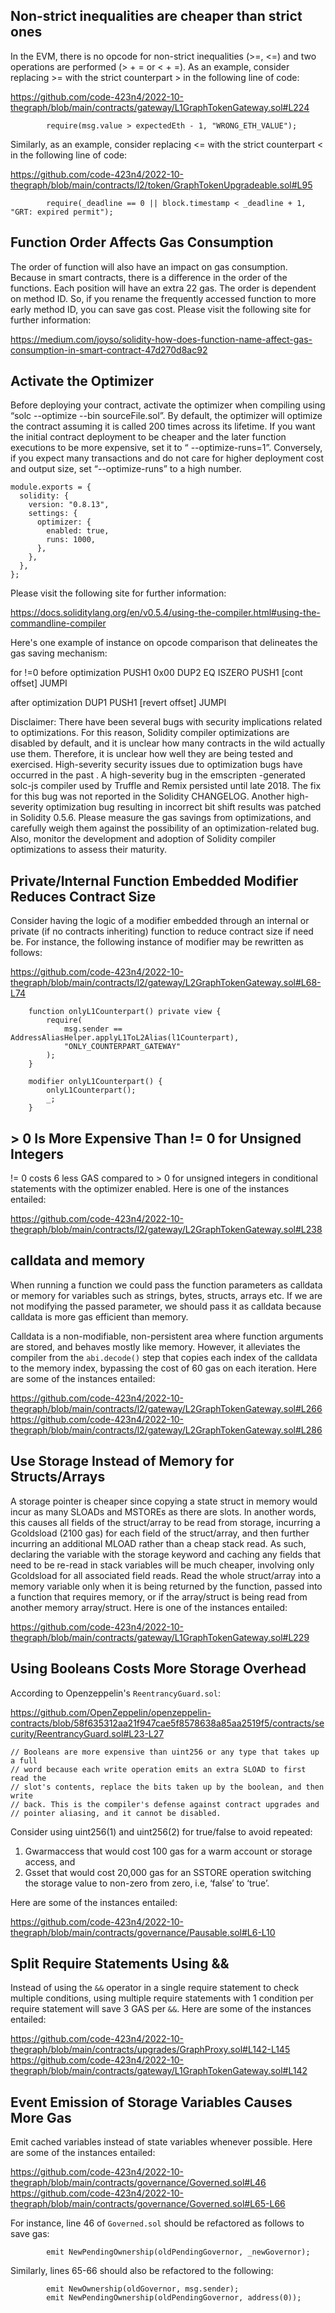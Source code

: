 ## Non-strict inequalities are cheaper than strict ones
In the EVM, there is no opcode for non-strict inequalities (>=, <=) and two operations are performed (> + = or < + =). As an example, consider replacing >= with the strict counterpart > in the following line of code:

https://github.com/code-423n4/2022-10-thegraph/blob/main/contracts/gateway/L1GraphTokenGateway.sol#L224

```
        require(msg.value > expectedEth - 1, "WRONG_ETH_VALUE");
```

Similarly, as an example, consider replacing <= with the strict counterpart < in the following line of code:

https://github.com/code-423n4/2022-10-thegraph/blob/main/contracts/l2/token/GraphTokenUpgradeable.sol#L95

```
        require(_deadline == 0 || block.timestamp < _deadline + 1, "GRT: expired permit");
```
## Function Order Affects Gas Consumption
The order of function will also have an impact on gas consumption. Because in smart contracts, there is a difference in the order of the functions. Each position will have an extra 22 gas. The order is dependent on method ID. So, if you rename the frequently accessed function to more early method ID, you can save gas cost. Please visit the following site for further information:

https://medium.com/joyso/solidity-how-does-function-name-affect-gas-consumption-in-smart-contract-47d270d8ac92

## Activate the Optimizer
Before deploying your contract, activate the optimizer when compiling using “solc --optimize --bin sourceFile.sol”. By default, the optimizer will optimize the contract assuming it is called 200 times across its lifetime. If you want the initial contract deployment to be cheaper and the later function executions to be more expensive, set it to “ --optimize-runs=1”. Conversely, if you expect many transactions and do not care for higher deployment cost and output size, set “--optimize-runs” to a high number.

```
module.exports = {
  solidity: {
    version: "0.8.13",
    settings: {
      optimizer: {
        enabled: true,
        runs: 1000,
      },
    },
  },
};
```
Please visit the following site for further information:

https://docs.soliditylang.org/en/v0.5.4/using-the-compiler.html#using-the-commandline-compiler

Here's one example of instance on opcode comparison that delineates the gas saving mechanism:

for !=0 before optimization
PUSH1 0x00
DUP2
EQ
ISZERO
PUSH1 [cont offset]
JUMPI

after optimization
DUP1
PUSH1 [revert offset]
JUMPI

Disclaimer: There have been several bugs with security implications related to optimizations. For this reason, Solidity compiler optimizations are disabled by default, and it is unclear how many contracts in the wild actually use them. Therefore, it is unclear how well they are being tested and exercised. High-severity security issues due to optimization bugs have occurred in the past . A high-severity bug in the emscripten -generated solc-js compiler used by Truffle and Remix persisted until late 2018. The fix for this bug was not reported in the Solidity CHANGELOG. Another high-severity optimization bug resulting in incorrect bit shift results was patched in Solidity 0.5.6. Please measure the gas savings from optimizations, and carefully weigh them against the possibility of an optimization-related bug. Also, monitor the development and adoption of Solidity compiler optimizations to assess their maturity.

## Private/Internal Function Embedded Modifier Reduces Contract Size
Consider having the logic of a modifier embedded through an internal or private (if no contracts inheriting) function to reduce contract size if need be. For instance, the following instance of modifier may be rewritten as follows:

https://github.com/code-423n4/2022-10-thegraph/blob/main/contracts/l2/gateway/L2GraphTokenGateway.sol#L68-L74

```
    function onlyL1Counterpart() private view {
        require(
            msg.sender == AddressAliasHelper.applyL1ToL2Alias(l1Counterpart),
            "ONLY_COUNTERPART_GATEWAY"
        );
    }

    modifier onlyL1Counterpart() {
        onlyL1Counterpart();
        _;
    }
```
## > 0 Is More Expensive Than != 0 for Unsigned Integers
!= 0 costs 6 less GAS compared to > 0 for unsigned integers in conditional statements with the optimizer enabled. Here is one of the instances entailed:

https://github.com/code-423n4/2022-10-thegraph/blob/main/contracts/l2/gateway/L2GraphTokenGateway.sol#L238

## calldata and memory
When running a function we could pass the function parameters as calldata or memory for variables such as strings, bytes, structs, arrays etc. If we are not modifying the passed parameter, we should pass it as calldata because calldata is more gas efficient than memory.

Calldata is a non-modifiable, non-persistent area where function arguments are stored, and behaves mostly like memory. However, it alleviates the compiler from the `abi.decode()` step that copies each index of the calldata to the memory index, bypassing the cost of 60 gas on each iteration. Here are some of the instances entailed:

https://github.com/code-423n4/2022-10-thegraph/blob/main/contracts/l2/gateway/L2GraphTokenGateway.sol#L266
https://github.com/code-423n4/2022-10-thegraph/blob/main/contracts/l2/gateway/L2GraphTokenGateway.sol#L286

## Use Storage Instead of Memory for Structs/Arrays
A storage pointer is cheaper since copying a state struct in memory would incur as many SLOADs and MSTOREs as there are slots. In another words, this causes all fields of the struct/array to be read from storage, incurring a Gcoldsload (2100 gas) for each field of the struct/array, and then further incurring an additional MLOAD rather than a cheap stack read. As such, declaring the variable with the storage keyword and caching any fields that need to be re-read in stack variables will be much cheaper, involving only Gcoldsload for all associated field reads. Read the whole struct/array into a memory variable only when it is being returned by the function, passed into a function that requires memory, or if the array/struct is being read from another memory array/struct. Here is one of the instances entailed:

https://github.com/code-423n4/2022-10-thegraph/blob/main/contracts/gateway/L1GraphTokenGateway.sol#L229

## Using Booleans Costs More Storage Overhead
According to Openzeppelin's `ReentrancyGuard.sol`:

https://github.com/OpenZeppelin/openzeppelin-contracts/blob/58f635312aa21f947cae5f8578638a85aa2519f5/contracts/security/ReentrancyGuard.sol#L23-L27

    // Booleans are more expensive than uint256 or any type that takes up a full
    // word because each write operation emits an extra SLOAD to first read the
    // slot's contents, replace the bits taken up by the boolean, and then write
    // back. This is the compiler's defense against contract upgrades and
    // pointer aliasing, and it cannot be disabled.

Consider using uint256(1) and uint256(2) for true/false to avoid repeated:

1. Gwarmaccess that would cost 100 gas for a warm account or storage access, and
2. Gsset that would cost 20,000 gas for an SSTORE operation switching the storage value to non-zero from zero, i.e, ‘false’ to ‘true’.

Here are some of the instances entailed:

https://github.com/code-423n4/2022-10-thegraph/blob/main/contracts/governance/Pausable.sol#L6-L10

## Split Require Statements Using &&
Instead of using the `&&` operator in a single require statement to check multiple conditions, using multiple require statements with 1 condition per require statement will save 3 GAS per `&&`. Here are some of the instances entailed:

https://github.com/code-423n4/2022-10-thegraph/blob/main/contracts/upgrades/GraphProxy.sol#L142-L145
https://github.com/code-423n4/2022-10-thegraph/blob/main/contracts/gateway/L1GraphTokenGateway.sol#L142

## Event Emission of Storage Variables Causes More Gas
Emit cached variables instead of state variables whenever possible. Here are some of the instances entailed:

https://github.com/code-423n4/2022-10-thegraph/blob/main/contracts/governance/Governed.sol#L46
https://github.com/code-423n4/2022-10-thegraph/blob/main/contracts/governance/Governed.sol#L65-L66

For instance, line 46 of `Governed.sol` should be refactored as follows to save gas:

```
        emit NewPendingOwnership(oldPendingGovernor, _newGovernor);
```
Similarly, lines 65-66 should also be refactored to the following:

```
        emit NewOwnership(oldGovernor, msg.sender);
        emit NewPendingOwnership(oldPendingGovernor, address(0));
```